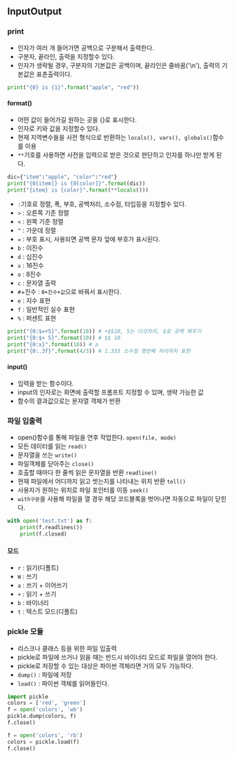 ## InputOutput
### print
- 인자가 여러 개 들어가면 공백으로 구분해서 출력한다.
- 구분자, 끝라인, 출력을 지정할수 있다.
- 인자가 생략될 경우, 구분자의 기본값은 공백이며, 끝라인은 줄바꿈('\n'), 출력의 기본값은 표춘출력이다.

```python
print("{0} is {1}".format("apple", "red"))
```

#### format()
- 어떤 값이 들어가길 원하는 곳을 {}로 표시한다.
- 인자로 키와 값을 지정할수 있다.
- 현재 지역변수들을 사전 형식으로 반환하는 `locals(), vars(), globals()`함수를 이용
- `**`기호를 사용하면 사전을 입력으로 받은 것으로 판단하고 인자를 하나만 받게 된다.

```python
dic={"item":"apple", "color":"red"}
print("{0[item]} is {0[color]}".format(dic))
print("{item} is {color}".format(**locals()))
```

- `:`기호로 정렬, 폭, 부호, 공백처리, 소수점, 타입등을 지정할수 있다.
- `>` : 오른쪽 기준 정렬
- `<` : 왼쪽 기준 정렬
- `^` : 가운데 정렬
- `=` : 부호 표시, 사용되면 공백 문자 앞에 부호가 표시된다.
- `b` : 이진수
- `d` : 십진수
- `x` : 16진수
- `o` : 8진수
- `c` : 문자열 출력
- `#`+진수 : `0+진수+값`으로 바꿔서 표시한다.
- `e` : 지수 표현
- `f` : 일반적인 실수 표현
- `%` : 퍼센트 표현

```python
print("{0:$=+5}".format(10)) # +$$10, 5는 다섯자리, $로 공백 채우기
print("{0:$> 5}".format(10)) # $$ 10
print("{0:x}".format(10)) # a
print("{0:.3f}".format(4/3)) # 1.333 소수점 몇번째 자리까지 표현
```

#### input()
- 입력을 받는 함수이다.
- input의 인자로는 화면에 출력할 프롬프트 지정할 수 있며, 생략 가능한 값
- 함수의 결과값으로는 문자열 객체가 반환

### 파일 입출력
- open()함수를 통해 파일을 연후 작업한다. `open(file, mode)`
- 모든 데이터를 읽는 `read()`
- 문자열을 쓰는 `write()`
- 파일객체를 닫아주는 `close()`
- 호출할 때마다 한 줄씩 읽은 문자열을 반환 `readline()`
- 현재 파일에서 어디까지 읽고 썻는지를 나타내는 위치 반환 `tell()`
- 사용자가 원하는 위치로 파일 포인터를 이동 `seek()`
- `with구문`을 사용해 파일을 열 경우 해당 코드블록을 벗어나면 자동으로 파일이 닫힌다.

```python
with open('test.txt') as f:
	print(f.readlines())
    print(f.closed)
```

#### 모드
- `r` : 읽기(디폴트)
- `W` : 쓰기
- `a` : 쓰기 + 이어쓰기
- `+` : 읽기 + 쓰기
- `b` : 바이너리
- `t` : 텍스트 모드(디폴트)

### pickle 모듈
- 리스크나 클래스 등을 위한 파일 입출력
- pickle로 파일에 쓰거나 읽을 때는 반드시 바이너리 모드로 파일을 열어야 한다.
- pickle로 저장할 수 있는 대상은 파이썬 객체라면 거의 모두 가능하다.
- `dump()` : 파일에 저장
- `load()` : 파이썬 객체를 읽어들인다.

```python
import pickle
colors = ['red', 'green']
f = open('colors', 'wb')
pickle.dump(colors, f)
f.close()

f = open('colors', 'rb')
colors = pickle.load(f)
f.close()
```
